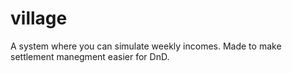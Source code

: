 # village
A system where you can simulate weekly incomes. Made to make settlement manegment easier for DnD. 
